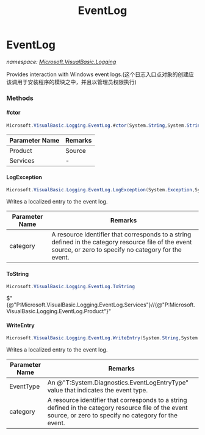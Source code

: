 ﻿---
title: EventLog
---

# EventLog
_namespace: [Microsoft.VisualBasic.Logging](N-Microsoft.VisualBasic.Logging.html)_

Provides interaction with Windows event logs.(这个日志入口点对象的创建应该调用于安装程序的模块之中，并且以管理员权限执行)

### Methods

#### #ctor
```csharp
Microsoft.VisualBasic.Logging.EventLog.#ctor(System.String,System.String)
```


|Parameter Name|Remarks|
|--------------|-------|
|Product|Source|
|Services|-|


#### LogException
```csharp
Microsoft.VisualBasic.Logging.EventLog.LogException(System.Exception,System.Reflection.MethodBase,System.Int32)
```
Writes a localized entry to the event log.

|Parameter Name|Remarks|
|--------------|-------|
|category|A resource identifier that corresponds to a string defined in the category resource file of the event source, or zero to specify no category for the event.|


#### ToString
```csharp
Microsoft.VisualBasic.Logging.EventLog.ToString
```
$"{@"P:Microsoft.VisualBasic.Logging.EventLog.Services"}//{@"P:Microsoft.VisualBasic.Logging.EventLog.Product"}"

#### WriteEntry
```csharp
Microsoft.VisualBasic.Logging.EventLog.WriteEntry(System.String,System.Reflection.MethodBase,System.Diagnostics.EventLogEntryType,System.Int32)
```
Writes a localized entry to the event log.

|Parameter Name|Remarks|
|--------------|-------|
|EventType|An @"T:System.Diagnostics.EventLogEntryType" value that indicates the event type.|
|category|A resource identifier that corresponds to a string defined in the category resource file of the event source, or zero to specify no category for the event.|





